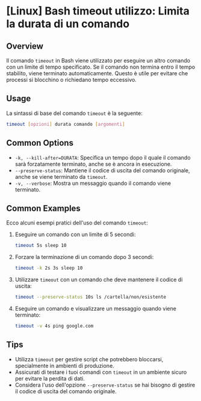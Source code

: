 # [Linux] Bash timeout utilizzo: Limita la durata di un comando

## Overview
Il comando `timeout` in Bash viene utilizzato per eseguire un altro comando con un limite di tempo specificato. Se il comando non termina entro il tempo stabilito, viene terminato automaticamente. Questo è utile per evitare che processi si blocchino o richiedano tempo eccessivo.

## Usage
La sintassi di base del comando `timeout` è la seguente:

```bash
timeout [opzioni] durata comando [argomenti]
```

## Common Options
- `-k, --kill-after=DURATA`: Specifica un tempo dopo il quale il comando sarà forzatamente terminato, anche se è ancora in esecuzione.
- `--preserve-status`: Mantiene il codice di uscita del comando originale, anche se viene terminato da `timeout`.
- `-v, --verbose`: Mostra un messaggio quando il comando viene terminato.

## Common Examples
Ecco alcuni esempi pratici dell'uso del comando `timeout`:

1. Eseguire un comando con un limite di 5 secondi:
   ```bash
   timeout 5s sleep 10
   ```

2. Forzare la terminazione di un comando dopo 3 secondi:
   ```bash
   timeout -k 2s 3s sleep 10
   ```

3. Utilizzare `timeout` con un comando che deve mantenere il codice di uscita:
   ```bash
   timeout --preserve-status 10s ls /cartella/non/esistente
   ```

4. Eseguire un comando e visualizzare un messaggio quando viene terminato:
   ```bash
   timeout -v 4s ping google.com
   ```

## Tips
- Utilizza `timeout` per gestire script che potrebbero bloccarsi, specialmente in ambienti di produzione.
- Assicurati di testare i tuoi comandi con `timeout` in un ambiente sicuro per evitare la perdita di dati.
- Considera l'uso dell'opzione `--preserve-status` se hai bisogno di gestire il codice di uscita del comando originale.